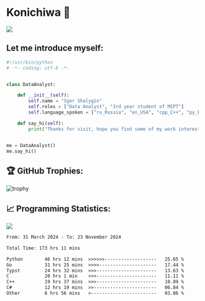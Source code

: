 # Konichiwa 👋
![](https://komarev.com/ghpvc/?username=IgorFandre&color=brightgreen)

## Let me introduce myself:
```py
#!/usr/bin/python
# -*- coding: utf-8 -*-


class DataAnalyst:

    def __init__(self):
        self.name = "Igor Shalygin"
        self.roles = ["Data Analyst", "3rd year student of MIPT"]
        self.language_spoken = ["ru_Russia", "en_USA", "cpp_C++", "py_Python", "go_Golang"]

    def say_hi(self):
        print("Thanks for visit, hope you find some of my work interesting.")


me = DataAnalyst()
me.say_hi()
```

## 🏆 GitHub Trophies:
![trophy](https://github-profile-trophy.vercel.app/?username=IgorFandre&title=MultiLanguage,Repositories,Commits,Experience,PullRequest,Reviews)

## 📈 Programming Statistics:

![](https://github-profile-summary-cards.vercel.app/api/cards/profile-details?username=IgorFandre&theme=solarized_dark)

<!--START_SECTION:waka-->

```txt
From: 31 March 2024 - To: 23 November 2024

Total Time: 173 hrs 11 mins

Python        46 hrs 12 mins  >>>>>>-------------------   25.65 %
Go            31 hrs 25 mins  >>>>---------------------   17.44 %
Typst         24 hrs 32 mins  >>>----------------------   13.63 %
C             20 hrs 1 min    >>>----------------------   11.11 %
C++           19 hrs 37 mins  >>>----------------------   10.89 %
C#            12 hrs 19 mins  >>-----------------------   06.84 %
Other         6 hrs 56 mins   >------------------------   03.86 %
```

<!--END_SECTION:waka-->
